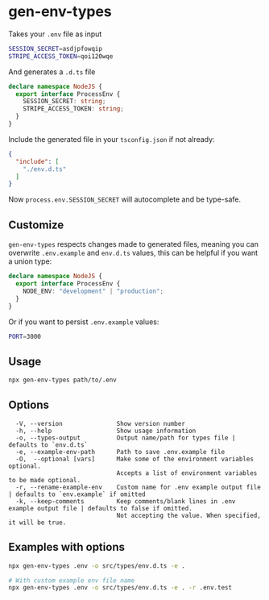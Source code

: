 # gen-env-types

Takes your `.env` file as input

```sh
SESSION_SECRET=asdjpfowqip
STRIPE_ACCESS_TOKEN=qoi120wqe
```

And generates a `.d.ts` file

```typescript
declare namespace NodeJS {
  export interface ProcessEnv {
    SESSION_SECRET: string;
    STRIPE_ACCESS_TOKEN: string;
  }
}
```

Include the generated file in your `tsconfig.json` if not already:
```json
{
  "include": [
    "./env.d.ts"
  ]
}
```


Now `process.env.SESSION_SECRET` will autocomplete and be type-safe.

## Customize

`gen-env-types` respects changes made to generated files, meaning you can overwrite `.env.example` and `env.d.ts` values, this can be helpful if you want a union type:

```typescript
declare namespace NodeJS {
  export interface ProcessEnv {
    NODE_ENV: "development" | "production";
  }
}
```

Or if you want to persist `.env.example` values:

```sh
PORT=3000
```

## Usage

```bash
npx gen-env-types path/to/.env
```

## Options

```
  -V, --version               Show version number
  -h, --help                  Show usage information
  -o, --types-output          Output name/path for types file | defaults to `env.d.ts`
  -e, --example-env-path      Path to save .env.example file
  -O,  --optional [vars]      Make some of the environment variables optional.
                              Accepts a list of environment variables to be made optional.
  -r, --rename-example-env    Custom name for .env example output file | defaults to `env.example` if omitted
  -k, --keep-comments         Keep comments/blank lines in .env example output file | defaults to false if omitted.
                              Not accepting the value. When specified, it will be true.
```

## Examples with options

```bash
npx gen-env-types .env -o src/types/env.d.ts -e .
```

```bash
# With custom example env file name
npx gen-env-types .env -o src/types/env.d.ts -e . -r .env.test
```
